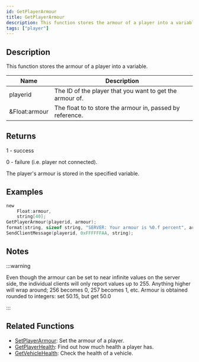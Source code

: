 ```yaml
---
id: GetPlayerArmour
title: GetPlayerArmour
description: This function stores the armour of a player into a variable.
tags: ["player"]
---
```


## Description

This function stores the armour of a player into a variable.

| Name          | Description                                               |
| ------------- | --------------------------------------------------------- |
| playerid      | The ID of the player that you want to get the armour of.  |
| &Float:armour | The float to to store the armour in, passed by reference. |

## Returns

1 - success

0 - failure (i.e. player not connected).

The player's armour is stored in the specified variable.

## Examples

```c
new
	Float:armour,
	string[40];
GetPlayerArmour(playerid, armour);
format(string, sizeof string, "SERVER: Your armour is %0.f percent", armour);
SendClientMessage(playerid, 0xFFFFFFAA, string);
```

## Notes

:::warning

Even though the armour can be set to near infinite values on the server side, the individual clients will only report values up to 255. Anything higher will wrap around; 256 becomes 0, 257 becomes 1, etc. Armour is obtained rounded to integers: set 50.15, but get 50.0

:::

## Related Functions

- [SetPlayerArmour](SetPlayerArmour): Set the armour of a player.
- [GetPlayerHealth](GetPlayerHealth): Find out how much health a player has.
- [GetVehicleHealth](GetVehicleHealth): Check the health of a vehicle.
